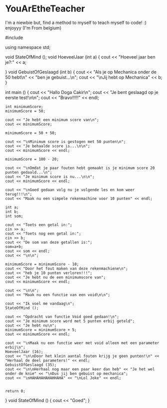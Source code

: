 YouArEtheTeacher
================

I'm a niewbie but, find a method to myself to teach myself to code! :) enjoyyy (I'm From belgium)

#include <iostream>

using namespace std;

void StateOfMind ();
void HoeveelJaar (int a)
{
    cout << "Hoeveel jaar ben je?:" << a;

}
void GebuistOfGeslaagd (int b)
{
    cout << "Als je op Mechanica onder de 50 hebt\n" << "ben je gebuist...\n";
    cout << "\nJij hebt op Mechanica" << b;
}




int main ()
{
    cout << "Hallo Doga Cakir\n";
    cout << "Je bent geslaagd op je eerste test!\n\n";
    cout << "Bravo!!!!!" << endl;

    int minimumScore;
    minimumScore = 50;

    cout << "Je hebt een minimum score van\n";
    cout << minimumScore;

    minimumScore = 50 + 50;

    cout << "\nMinimum score is gestogen met 50 punten\n";
    cout << "Je behaalde score is...\n\n";
    cout << minimumScore << endl;

    minimumScore = 100 - 20;

    cout << "\nOmdat je paar fouten hebt gemaakt is je minimum score 20 punten gedaald...\n";
    cout << "Je minimum score is nu...\n\n";
    cout << minimumScore << endl;

    cout << "\nGoed gedaan volg nu je volgende les en kom weer terug!!!\n";
    cout << "Maak nu een simpele rekenmachine voor 10 punten" << endl;

    int a;
    int b;
    int som;

    cout << "Toets een getal in:";
    cin >> a;
    cout << "Toets nog een getal in:";
    cin >> b;
    cout << "De som van deze getallen is:";
    som=a+b;
    cout << som << endl;
    cout << "\n\n";

    minimumScore = minimumScore - 10;
    cout << "Door het fout maken van deze rekenmachiene\n";
    cout << "heb je 10 punten verloren!!!";
    cout << "Je hebt nu de een minimumscore van";
    cout << minimumScore << endl;

    cout << "\n\n";
    cout << "Maak nu een functie van een void\n\n";

    cout << "Ik voel me vandaag\n";
    StateOfMind ();

    cout << "Opdracht van functie Void goed gedaan!\n";
    cout << "Je minimum score word met 5 punten erbij geteld";
    cout << "Je hebt nu\n";
    minimumScore = minimumScore + 5;
    cout << minimumScore << endl;

    cout << "\nMaak nu een functie weer met void alleen met een parameter erbij\n";
    HoeveelJaar (16);
    cout << "\n\nDoor het klein aantal fouten krijg je geen punten!\n" << "Herhaal de deel parameters!" << endl;
    GebuistOfGeslaagd (35);
    cout << "\n\nHerhaal nog maar een paar keer dan heb" << "Je het wel onder de knie" << "\nDus jij ben gebuist op mechanica";
    cout << "\nHAHAHAHAHAHHAHA" << "\nLol Joke" << endl;


    return 0;
}
    void StateOfMind ()
    {
        cout << "Goed";
    }







